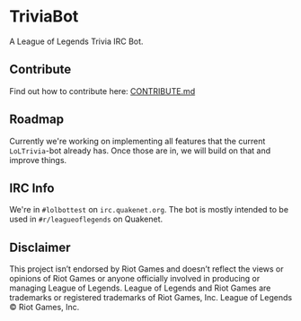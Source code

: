 # TriviaBot
A League of Legends Trivia IRC Bot.

## Contribute
Find out how to contribute here: [CONTRIBUTE.md](https://github.com/SaschaMann/TriviaBot/blob/master/CONTRIBUTE.md)

## Roadmap
Currently we're working on implementing all features that the current `LoLTrivia`-bot already has. Once those are in, we will build on that and improve things.

## IRC Info
We're in `#lolbottest` on `irc.quakenet.org`. The bot is mostly intended to be used in `#r/leagueoflegends` on Quakenet.

## Disclaimer
This project isn’t endorsed by Riot Games and doesn’t reflect the views or opinions of Riot Games or anyone officially involved in producing or managing League of Legends. League of Legends and Riot Games are trademarks or registered trademarks of Riot Games, Inc. League of Legends © Riot Games, Inc.
